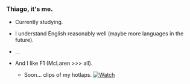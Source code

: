 ### Thiago, it's me.
- Currently studying.
- I understand English reasonably well (maybe more languages ​​in the future).
- ...
  
- And I like F1 (McLaren >>> all).
  - Soon... clips of my hotlaps.
[![Watch](https://img.youtube.com/vi/<9AxsQLvCNwU>/maxresdefault.jpg)](https://www.youtube.com/watch?v=9AxsQLvCNwU)
